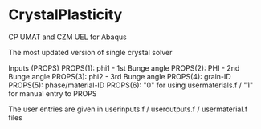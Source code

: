 # CrystalPlasticity
CP UMAT and CZM UEL for Abaqus

The most updated version of single crystal solver

Inputs (PROPS)
PROPS(1): phi1 - 1st Bunge angle
PROPS(2): PHI  - 2nd Bunge angle
PROPS(3): phi2 - 3rd Bunge angle
PROPS(4): grain-ID
PROPS(5): phase/material-ID
PROPS(6): "0" for using usermaterials.f / "1" for manual entry to PROPS

The user entries are given in userinputs.f / useroutputs.f / usermaterial.f files
